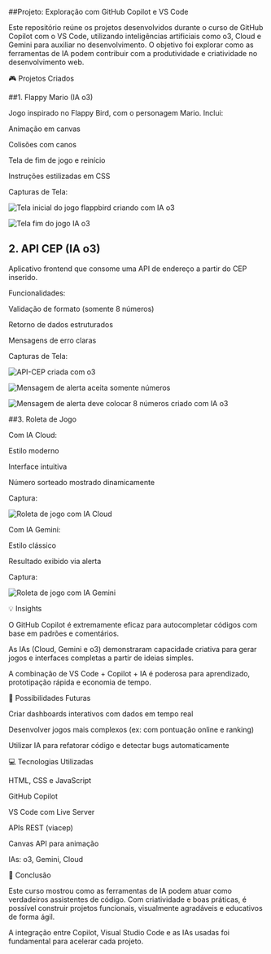 ##Projeto: Exploração com GitHub Copilot e VS Code

Este repositório reúne os projetos desenvolvidos durante o curso de GitHub Copilot com o VS Code, utilizando inteligências artificiais como o3, Cloud e Gemini para auxiliar no desenvolvimento. O objetivo foi explorar como as ferramentas de IA podem contribuir com a produtividade e criatividade no desenvolvimento web.

:video_game: Projetos Criados

##1. Flappy Mario (IA o3)

Jogo inspirado no Flappy Bird, com o personagem Mario. Inclui:

Animação em canvas

Colisões com canos

Tela de fim de jogo e reinício

Instruções estilizadas em CSS

Capturas de Tela:

![Tela inicial do jogo flappbird criando com IA o3](https://github.com/user-attachments/assets/adfb1af1-b3d1-42cb-98a1-d4d519bb7fe9)

![Tela fim do jogo IA o3](https://github.com/user-attachments/assets/ff26f163-5cd5-4090-adfe-fa40bd478b8b)

## 2. API CEP (IA o3)

Aplicativo frontend que consome uma API de endereço a partir do CEP inserido.

Funcionalidades:

Validação de formato (somente 8 números)

Retorno de dados estruturados

Mensagens de erro claras

Capturas de Tela:

![API-CEP criada com o3](https://github.com/user-attachments/assets/9e5bcef5-edfd-47cf-982c-4996fb804ca7)

![Mensagem de alerta aceita somente números](https://github.com/user-attachments/assets/06c3f533-ab07-4975-9733-71d1fe1f99cd)

![Mensagem de alerta deve colocar 8 números criado com IA o3](https://github.com/user-attachments/assets/e3b00d4d-30c4-4c32-ae5d-060f1563a703)

##3. Roleta de Jogo

Com IA Cloud:

Estilo moderno

Interface intuitiva

Número sorteado mostrado dinamicamente

Captura:

![Roleta de jogo com IA Cloud](https://github.com/user-attachments/assets/57bda5fb-2f55-407d-9bc4-016c00c10158)

Com IA Gemini:

Estilo clássico

Resultado exibido via alerta

Captura:

![Roleta de jogo com IA Gemini](https://github.com/user-attachments/assets/c1a13053-20fa-4be4-9c90-ca36bd37f9c7)

:bulb: Insights

O GitHub Copilot é extremamente eficaz para autocompletar códigos com base em padrões e comentários.

As IAs (Cloud, Gemini e o3) demonstraram capacidade criativa para gerar jogos e interfaces completas a partir de ideias simples.

A combinação de VS Code + Copilot + IA é poderosa para aprendizado, prototipação rápida e economia de tempo.

:rocket: Possibilidades Futuras

Criar dashboards interativos com dados em tempo real

Desenvolver jogos mais complexos (ex: com pontuação online e ranking)

Utilizar IA para refatorar código e detectar bugs automaticamente

:computer: Tecnologias Utilizadas

HTML, CSS e JavaScript

GitHub Copilot

VS Code com Live Server

APIs REST (viacep)

Canvas API para animação

IAs: o3, Gemini, Cloud

:memo: Conclusão

Este curso mostrou como as ferramentas de IA podem atuar como verdadeiros assistentes de código. Com criatividade e boas práticas, é possível construir projetos funcionais, visualmente agradáveis e educativos de forma ágil.

A integração entre Copilot, Visual Studio Code e as IAs usadas foi fundamental para acelerar cada projeto.
